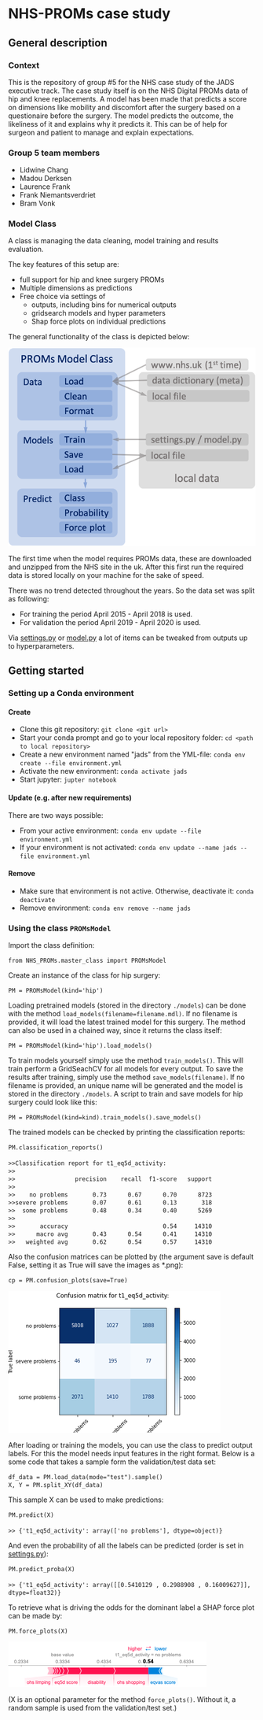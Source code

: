 # NHS-PROMs case study

## General description

### Context

This is the repository of group #5 for the NHS case study of the JADS executive track. The case study itself is on the
NHS Digital PROMs data of hip and knee replacements. A model has been made that predicts a score on dimensions like
mobility and discomfort after the surgery based on a questionaire before the surgery. The model predicts the outcome,
the likeliness of it and explains why it predicts it. This can be of help for surgeon and patient to manage and explain
expectations.

### Group 5 team members
- Lidwine Chang
- Madou Derksen
- Laurence Frank
- Frank Niemantsverdriet
- Bram Vonk

### Model Class

A class is managing the data cleaning, model training and results evaluation.

The key features of this setup are:

- full support for hip and knee surgery PROMs
- Multiple dimensions as predictions
- Free choice via settings of
    - outputs, including bins for numerical outputs
    - gridsearch models and hyper parameters
    - Shap force plots on individual predictions

The general functionality of the class is depicted below:

![General Model Class](./imgs/ModelClass.png)

The first time when the model requires PROMs data, these are downloaded and unzipped from the NHS site in the uk. After
this first run the required data is stored locally on your machine for the sake of speed.

There was no trend detected throughout the years. So the data set was split as following:
- For training the period April 2015 - April 2018 is used.
- For validation the period April 2019 - April 2020 is used.


Via [settings.py](./NHS_PROMs/settings.py) or [model.py](./NHS_PROMs/model.py) a lot of items can be tweaked from outputs up to hyperparameters.

## Getting started

### Setting up a Conda environment

#### Create

- Clone this git repository: `git clone <git url>`
- Start your conda prompt and go to your local repository folder: `cd <path to local repository>`
- Create a new environment named "jads" from the YML-file: `conda env create --file environment.yml`
- Activate the new environment: `conda activate jads`
- Start jupyter: `jupter notebook`

#### Update (e.g. after new requirements)

There are two ways possible:

- From your active environment: `conda env update --file environment.yml`
- If your environment is not activated: `conda env update --name jads --file environment.yml`

#### Remove

- Make sure that environment is not active. Otherwise, deactivate it: `conda deactivate`
- Remove environment: `conda env remove --name jads`

### Using the class `PROMsModel`

Import the class definition:

```
from NHS_PROMs.master_class import PROMsModel
```

Create an instance of the class for hip surgery:

```
PM = PROMsModel(kind='hip')
```

Loading pretrained models (stored in the directory `./models`) can be done with the
method `load_models(filename=filename.mdl)`. If no filename is provided, it will load the latest trained model for this
surgery. The method can also be used in a chained way, since it returns the class itself:

```
PM = PROMsModel(kind='hip').load_models()
```

To train models yourself simply use the method `train_models()`. 
This will train perform a GridSeachCV for all models for every output.
To save the results after training, simply use the method `save_models(filename)`. 
If no filename is provided, an unique name will be generated and the model is stored in the directory `./models`.
A script to train and save models for hip surgery could look like this:
```
PM = PROMsModel(kind=kind).train_models().save_models()
```

The trained models can be checked by printing the classification reports:
```
PM.classification_reports()

>>Classification report for t1_eq5d_activity:
>>
>>                 precision    recall  f1-score   support
>>
>>    no problems       0.73      0.67      0.70      8723
>>severe problems       0.07      0.61      0.13       318
>>  some problems       0.48      0.34      0.40      5269
>>
>>       accuracy                           0.54     14310
>>      macro avg       0.43      0.54      0.41     14310
>>   weighted avg       0.62      0.54      0.57     14310
```
Also the confusion matrices can be plotted by (the argument save is default False, setting it as True will save the images as *.png):
```
cp = PM.confusion_plots(save=True)
```
![confusion matrix](./imgs/readme_confusion_matrix_t1_eq5d_activity.png)

After loading or training the models, you can use the class to predict output labels.
For this the model needs input features in the right format. 
Below is a some code that takes a sample form the validation/test data set:
```
df_data = PM.load_data(mode="test").sample()
X, Y = PM.split_XY(df_data)
```

This sample X can be used to make predictions:
```
PM.predict(X)

>> {'t1_eq5d_activity': array(['no problems'], dtype=object)}
```

And even the probability of all the labels can be predicted (order is set in [settings.py](./NHS_PROMs/settings.py)):
```
PM.predict_proba(X)

>> {'t1_eq5d_activity': array([[0.5410129 , 0.2988908 , 0.16009627]], dtype=float32)}
```

To retrieve what is driving the odds for the dominant label a SHAP force plot can be made by:
```
PM.force_plots(X)
```
![force plot](./imgs/readme_SHAP_force.png)

(X is an optional parameter for the method `force_plots()`. Without it, a random sample is used from the validation/test set.)